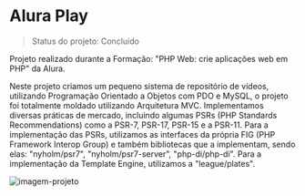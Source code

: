 # Alura Play

> Status do projeto: Concluído

Projeto realizado durante a Formação: "PHP Web: crie aplicações web em PHP" da Alura.

Neste projeto criamos um pequeno sistema de repositório de vídeos, utilizando Programação Orientado a Objetos com PDO e MySQL, o projeto foi totalmente moldado utilizando Arquitetura MVC.
Implementamos diversas práticas de mercado, incluindo algumas PSRs (PHP Standards Recommendations) como a PSR-7, PSR-17, PSR-15 e a PSR-11. 
Para a implementação das PSRs, utilizamos as interfaces da própria FIG (PHP Framework Interop Group) e também bibliotecas que a implementam, sendo elas: "nyholm/psr7", "nyholm/psr7-server", "php-di/php-di". Para a implementação da Template Engine, utilizamos a "league/plates".

![imagem-projeto](https://i.imgur.com/ZCPR8Y4.png)
